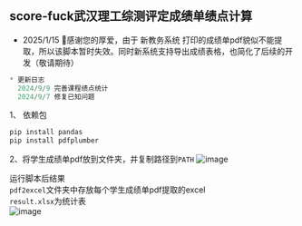 ## score-fuck武汉理工综测评定成绩单绩点计算
- 2025/1/15 🤤感谢您的厚爱，由于 新教务系统 打印的成绩单pdf貌似不能提取，所以该脚本暂时失效。同时新系统支持导出成绩表格，也简化了后续的开发（敬请期待）

```python
* 更新日志  
  2024/9/9 完善课程绩点统计  
  2024/9/7 修复已知问题
```

1、 依赖包
```python
pip install pandas
pip install pdfplumber
```

2、将学生成绩单pdf放到文件夹，并复制路径到`PATH`
![image](https://github.com/user-attachments/assets/1d70d171-d5e8-4a2b-a270-4d35bd6e95e4)


运行脚本后结果  
`pdf2excel`文件夹中存放每个学生成绩单pdf提取的excel  
`result.xlsx`为统计表  
![image](https://github.com/user-attachments/assets/046faa3e-6705-4d3d-8a69-3bf4b893888e)

